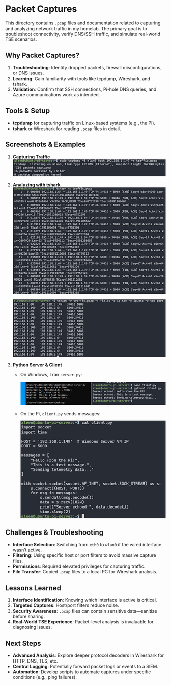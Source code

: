 # Packet Captures

This directory contains `.pcap` files and documentation related to capturing and analyzing network traffic in my homelab. The primary goal is to troubleshoot connectivity, verify DNS/SSH traffic, and simulate real-world TSE scenarios.

## Why Packet Captures?

1. **Troubleshooting**: Identify dropped packets, firewall misconfigurations, or DNS issues.  
2. **Learning**: Gain familiarity with tools like tcpdump, Wireshark, and tshark.  
3. **Validation**: Confirm that SSH connections, Pi-hole DNS queries, and Azure communications work as intended.

## Tools & Setup

- **tcpdump** for capturing traffic on Linux-based systems (e.g., the Pi).  
- **tshark** or Wireshark for reading `.pcap` files in detail.

## Screenshots & Examples

1. **Capturing Traffic**  
   ![tcpdump capturing host 192.168.1.149 => traffic.pcap](/images/33.png)

2. **Analyzing with tshark**  
   ![tshark reading traffic.pcap (raw)](/images/34.png)

   ![tshark fields ip.src ip.dst tcp.port](/images/35.png)

3. **Python Server & Client**  
   - On Windows, I ran `server.py`:

     ![server.py listening on 0.0.0.0:5000](/images/31.png)

   - On the Pi, `client.py` sends messages:

     ![client.py example](/images/32.png)

## Challenges & Troubleshooting

- **Interface Selection**: Switching from `eth0` to `wlan0` if the wired interface wasn’t active.  
- **Filtering**: Using specific host or port filters to avoid massive capture files.  
- **Permissions**: Required elevated privileges for capturing traffic.  
- **File Transfer**: Copied `.pcap` files to a local PC for Wireshark analysis.

## Lessons Learned

1. **Interface Identification**: Knowing which interface is active is critical.  
2. **Targeted Captures**: Host/port filters reduce noise.  
3. **Security Awareness**: `.pcap` files can contain sensitive data—sanitize before sharing.  
4. **Real-World TSE Experience**: Packet-level analysis is invaluable for diagnosing issues.

## Next Steps

- **Advanced Analysis**: Explore deeper protocol decoders in Wireshark for HTTP, DNS, TLS, etc.  
- **Central Logging**: Potentially forward packet logs or events to a SIEM.  
- **Automation**: Develop scripts to automate captures under specific conditions (e.g., ping failures).
